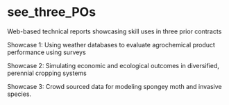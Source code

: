 # see_three_POs
Web-based technical reports showcasing skill uses in three prior contracts

Showcase 1: Using weather databases to evaluate agrochemical product performance using surveys

Showcase 2: Simulating economic and ecological outcomes in diversified, perennial cropping systems

Showcase 3: Crowd sourced data for modeling spongey moth and invasive species.


